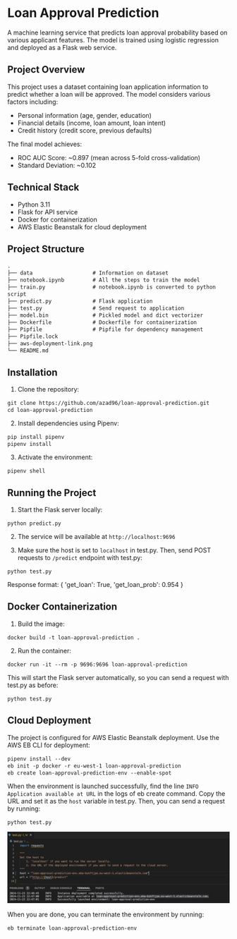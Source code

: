 # Loan Approval Prediction

A machine learning service that predicts loan approval probability based on various applicant features. The model is trained using logistic regression and deployed as a Flask web service.

## Project Overview

This project uses a dataset containing loan application information to predict whether a loan will be approved. The model considers various factors including:

- Personal information (age, gender, education)
- Financial details (income, loan amount, loan intent)
- Credit history (credit score, previous defaults)

The final model achieves:
- ROC AUC Score: ~0.897 (mean across 5-fold cross-validation)
- Standard Deviation: ~0.102

## Technical Stack

- Python 3.11
- Flask for API service
- Docker for containerization
- AWS Elastic Beanstalk for cloud deployment

## Project Structure

```
.
├── data                   # Information on dataset
├── notebook.ipynb         # All the steps to train the model
├── train.py               # notebook.ipynb is converted to python script
├── predict.py             # Flask application
├── test.py                # Send request to application
├── model.bin              # Pickled model and dict vectorizer
├── Dockerfile             # Dockerfile for containerization
├── Pipfile                # Pipfile for dependency management
├── Pipfile.lock     
├── aws-deployment-link.png
└── README.md
```

## Installation

1. Clone the repository:
~~~
git clone https://github.com/azad96/loan-approval-prediction.git
cd loan-approval-prediction
~~~

2. Install dependencies using Pipenv:
~~~
pip install pipenv
pipenv install
~~~

3. Activate the environment:
~~~
pipenv shell
~~~

## Running the Project

1. Start the Flask server locally:
~~~
python predict.py
~~~

2. The service will be available at `http://localhost:9696`

3. Make sure the host is set to `localhost` in test.py. Then, send POST requests to `/predict` endpoint with test.py:
~~~
python test.py
~~~

Response format:
{
'get_loan': True, 
'get_loan_prob': 0.954
}

## Docker Containerization

1. Build the image:
~~~
docker build -t loan-approval-prediction .
~~~

2. Run the container:
~~~
docker run -it --rm -p 9696:9696 loan-approval-prediction
~~~
This will start the Flask server automatically, so you can send a request with test.py as before:
~~~
python test.py
~~~

## Cloud Deployment

The project is configured for AWS Elastic Beanstalk deployment. Use the AWS EB CLI for deployment:
~~~
pipenv install --dev
eb init -p docker -r eu-west-1 loan-approval-prediction
eb create loan-approval-prediction-env --enable-spot
~~~
When the environment is launched successfully, find the line `INFO Application available at URL` in the logs of eb create command.
Copy the URL and set it as the `host` variable in test.py. Then, you can send a request by running:
~~~
python test.py
~~~
![URL of the application](aws-deployment-link.png)

When you are done, you can terminate the environment by running:
~~~
eb terminate loan-approval-prediction-env
~~~
